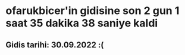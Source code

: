 # ofarukbicer'in gidisine son 2 gun 1 saat 35 dakika 38 saniye kaldi

## Gidis tarihi: 30.09.2022 :(